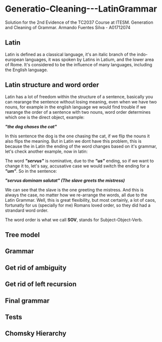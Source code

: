 # Generatio-Cleaning---LatinGrammar
Solution for the 2nd Evidence of the TC2037 Course at ITESM. Generation and Cleaning of Grammar. Armando Fuentes Silva - A01712074

## Latin
Latin is defined as a classical language, it's an italic branch of the indo-european languages, it was spoken by Latins in Latium, and the lower area of Rome. It's considered to be the influence of many languages, including the English language. 

## Latin structure and word order
Latin has a lot of freedom within the structure of a sentence, basically you can rearange the sentence without losing meaning, even when we have two nouns, for example in the english language we would find trouble if we rearange the order of a sentence with two nouns, word order determines which one is the direct object, example:

***"the dog chases the cat"***

In this sentence the dog is the one chasing the cat, if we flip the nouns it also flips the meaning. But in Latin we dont have this problem, this is because the in Latin the ending of the word changes based on it's grammar, let's check another example, now in latin:

The word ***"servus"*** is nominative, due to the ***"us"*** ending, so if we want to change it to, let's say, accusative case we would switch the ending for a ***"um"***. So in the sentence:

***"servus dominam salutat" (The slave greets the mistress)***

We can see that the slave is the one greeting the mistress. And this is always the case, no matter how we re-arrange the words, all due to the Latin Grammar. Well, this is great flexibility, but most certainly, a lot of caos, fortunatly for us (specially for me) Romans loved order, so they did had a strandard word order. 

The word order is what we call **SOV**, stands for Subject-Object-Verb.

## Tree model

## Grammar

## Get rid of ambiguity 

## Get rid of left recursion 

## Final grammar

## Tests 

## Chomsky Hierarchy 
